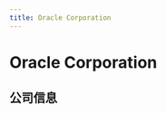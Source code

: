 ```yaml
---
title: Oracle Corporation
---
```


# Oracle Corporation

## 公司信息

<DirectHireCompanyTable state="texas" city="austin" companyJsonFileName="oracle" />